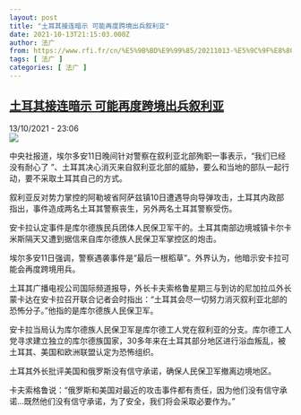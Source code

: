 ```yaml
---
layout: post
title: "土耳其接连暗示 可能再度跨境出兵叙利亚"
date: 2021-10-13T21:15:03.000Z
author: 法广
from: https://www.rfi.fr/cn/%E5%9B%BD%E9%99%85/20211013-%E5%9C%9F%E8%80%B3%E5%85%B6%E6%8E%A5%E8%BF%9E%E6%9A%97%E7%A4%BA-%E5%8F%AF%E8%83%BD%E5%86%8D%E5%BA%A6%E8%B7%A8%E5%A2%83%E5%87%BA%E5%85%B5%E5%8F%99%E5%88%A9%E4%BA%9A
tags: [ 法广 ]
categories: [ 法广 ]
---
```

<!--1634159703000-->
[土耳其接连暗示 可能再度跨境出兵叙利亚](https://www.rfi.fr/cn/%E5%9B%BD%E9%99%85/20211013-%E5%9C%9F%E8%80%B3%E5%85%B6%E6%8E%A5%E8%BF%9E%E6%9A%97%E7%A4%BA-%E5%8F%AF%E8%83%BD%E5%86%8D%E5%BA%A6%E8%B7%A8%E5%A2%83%E5%87%BA%E5%85%B5%E5%8F%99%E5%88%A9%E4%BA%9A)
------

<div>
<div>13/10/2021 - 23:06</div><img src="https://s.rfi.fr/media/display/ecd9f3f0-2e21-11ea-bbe2-005056a98db9/2020-01-02t145751z_2131775516_rc2q7e9yqze4_rtrmadp_3_libya-security-turkey_0.jpg"><div >                    <p>中央社报道，埃尔多安11日晚间针对警察在叙利亚北部殉职一事表示，“我们已经没有耐心了 ”、土耳其决心消灭来自叙利亚北部的威胁，要么和当地的部队一起行动，要不采取土耳其自己的方式。</p><p>叙利亚反对势力掌控的阿勒坡省阿萨兹镇10日遭遇导向导弹攻击，土耳其内政部指出，事件造成两名土耳其警察丧生，另外两名土耳其警察受伤。</p><p>安卡拉认定事件是库尔德族民兵团体人民保卫军干的。土耳其南部边境城镇卡尔卡米斯隔天又遭到据信来自库尔德族人民保卫军掌控区的炮击。</p><p>埃尔多安11日强调，警察遇袭事件是“最后一根稻草”。外界认为，他暗示安卡拉可能会再度跨境用兵。</p><p>土耳其广播电视公司国际频道报导，外长卡夫索格鲁星期三与到访的尼加拉瓜外长蒙卡达在安卡拉召开联合记者会时指出：“土耳其会尽一切努力消灭叙利亚北部的恐怖分子。”他指的是库尔德族人民保卫军。</p><p>安卡拉当局认为库尔德族人民保卫军是库尔德工人党在叙利亚的分支。库尔德工人党寻求建立独立的库尔德族国家，30多年来在土耳其部分地区进行浴血叛乱，被土耳其、美国和欧洲联盟认定为恐怖组织。</p><p>土耳其外长批评美国和俄罗斯没有信守承诺，确保人民保卫军撤离边境地区。</p><p>卡夫索格鲁说：“俄罗斯和美国对最近的攻击事件都有责任，因为他们没有信守承诺…既然他们没有信守承诺，为了安全，我们将会采取必要作为。”</p>                                            <div data-selfpromo-newsletter>    </div>    <div data-selfpromo-app>    </div>                </div>
</div>
